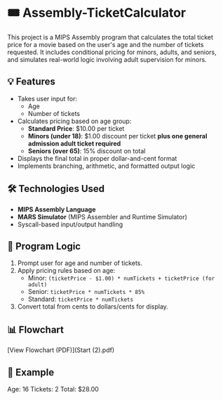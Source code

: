 # 🎟️ Assembly-TicketCalculator

This project is a MIPS Assembly program that calculates the total ticket price for a movie based on the user's age and the number of tickets requested. It includes conditional pricing for minors, adults, and seniors, and simulates real-world logic involving adult supervision for minors.

## 💡 Features

- Takes user input for:
  - Age
  - Number of tickets
- Calculates pricing based on age group:
  - **Standard Price**: $10.00 per ticket
  - **Minors (under 18)**: $1.00 discount per ticket **plus one general admission adult ticket required**
  - **Seniors (over 65)**: 15% discount on total
- Displays the final total in proper dollar-and-cent format
- Implements branching, arithmetic, and formatted output logic

## 🛠 Technologies Used

- **MIPS Assembly Language**
- **MARS Simulator** (MIPS Assembler and Runtime Simulator)
- Syscall-based input/output handling

## 🧠 Program Logic

1. Prompt user for age and number of tickets.
2. Apply pricing rules based on age:
   - Minor: `(ticketPrice - $1.00) * numTickets + ticketPrice (for adult)`
   - Senior: `ticketPrice * numTickets * 85%`
   - Standard: `ticketPrice * numTickets`
3. Convert total from cents to dollars/cents for display.

## 📊 Flowchart

[View Flowchart (PDF)](Start (2).pdf)

## 🧪 Example
Age: 16
Tickets: 2
Total: $28.00



